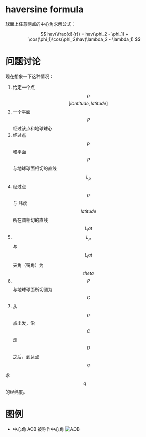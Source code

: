 # haversine formula

球面上任意两点的中心角求解公式：  

$$
 hav(\frac{d}{r}) = hav(\phi_2 - \phi_1) + \cos(\phi_1)\cos(\phi_2)hav(\lambda_2 - \lambda_1) 
$$


# 问题讨论
现在想象一下这种情况：
1. 给定一个点 $$p$$ $$[lontitude, latitude]$$
2. 一个平面 $$P$$ 经过该点和地球球心
3. 经过点 $$p$$ 和平面 $$P$$ 与地球球面相切的直线 $$L_p$$ 
4. 经过点 $$p$$ 与 纬度 $$latitude$$ 所在圆相切的直线 $$L_lat$$
5. $$L_p$$ 与 $$L_lat$$ 夹角（锐角）为 $$theta$$
6. $$P$$ 与地球球面所切圆为 $$C$$
7. 从 $$p$$ 点出发，沿 $$C$$ 走 $$D$$ 之后，到达点 $$q$$

求 $$q$$ 的经纬度。

# 图例

* 中心角
  AOB 被称作中心角
  ![AOB](https://upload.wikimedia.org/wikipedia/commons/thumb/0/08/Sector_central_angle_arc.svg/320px-Sector_central_angle_arc.svg.png)



